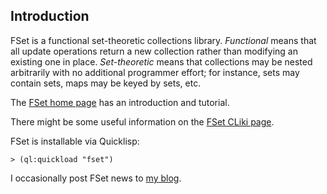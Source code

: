 ## Introduction ##

FSet is a functional set-theoretic collections library.  _Functional_ means that all
update operations return a new collection rather than modifying an existing one in
place.  _Set-theoretic_ means that collections may be nested arbitrarily with no
additional programmer effort; for instance, sets may contain sets, maps may be keyed
by sets, etc.

The [FSet home
page](https://gitlab.common-lisp.net/fset/fset/-/wikis/home) has an
introduction and tutorial.

There might be some useful information on the [FSet CLiki page](http://cliki.net/FSet).

FSet is installable via Quicklisp:

```
> (ql:quickload "fset")
```

I occasionally post FSet news to [my blog](https://scottlburson2.blogspot.com/).
